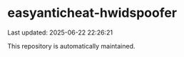 # easyanticheat-hwidspoofer

Last updated: 2025-06-22 22:26:21

This repository is automatically maintained.
